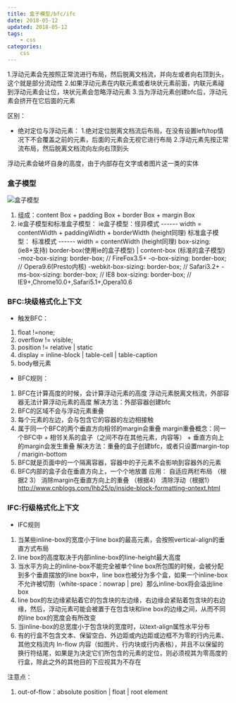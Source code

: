```yaml
---
title: 盒子模型/bfc/ifc
date: 2018-05-12
updated: 2018-05-12
tags:
    - css
categories:
    css
---
```



1.浮动元素会先按照正常流进行布局，然后脱离文档流，并向左或者向右顶到头，这个就是部分流动性
2.如果浮动元素在内联元素或者块状元素前面，内联元素碰到浮动元素会让位，块状元素会忽略浮动元素
3.当为浮动元素创建bfc后，浮动元素会挤开在它后面的元素

区别：
* 绝对定位与浮动元素：
1.绝对定位脱离文档流后布局，在没有设置left/top情况下不会覆盖之前的元素，后面的元素会无视它进行布局
2.浮动元素先按正常流布局，然后脱离文档流向左向右顶到头


浮动元素会破坏自身的高度，由于内部存在文字或者图片这一类的实体
<!--more-->

### 盒子模型
![盒子模型](https://upload-images.jianshu.io/upload_images/9116788-5427e051013e0559.png?imageMogr2/auto-orient/strip%7CimageView2/2/w/1240)
1. 组成：content Box + padding Box  + border Box + margin Box
2. ie盒子模型和标准盒子模型：
ie盒子模型：怪异模式 ------ width = contentWidth + paddingWidth + borderWidth (height同理)
标准盒子模型： 标准模式  ------ width = contentWidth (height同理)
box-sizing: (ie8+支持) border-box(使用ie的盒子模型) | content-box (标准的盒子模型)
  -moz-box-sizing: border-box; // FireFox3.5+
  -o-box-sizing: border-box; // Opera9.6(Presto内核)
  -webkit-box-sizing: border-box; // Safari3.2+
  -ms-box-sizing: border-box; // IE8
  box-sizing: border-box; // IE9+,Chrome10.0+,Safari5.1+,Opera10.6



### BFC:块级格式化上下文
* 触发BFC：
1. float !=none;
2. overflow != visible;
3. position != relative | static
4. display = inline-block | table-cell | table-caption
5. body根元素
* BFC规则：
1. BFC在计算高度的时候，会计算浮动元素的高度
    浮动元素脱离文档流，外部容器无法计算浮动元素的高度
    解决方法：外部容器创建bfc
2. BFC的区域不会与浮动元素重叠
3. 每个元素的左边，会与包含它的容器的左边相接触
4. 属于同一个BFC的两个垂直方向相邻的margin会重叠
    margin重叠概念：同一个BFC中 + 相邻关系的盒子（之间不存在其他元素，内容等） + 垂直方向上的margin会发生重叠
解决方法：重叠的盒子创建bfc，或者只设置margin-top / marigin-bottom
5. BFC就是页面中的一个隔离容器，容器中的子元素不会影响到容器外的元素
6. BFC内部的盒子会在垂直方向上，一个个地放置
应用：
自适应两栏布局 （根据2 3）
消除margin在垂直方向上的重叠 （根据4）
清除浮动（根据1）
http://www.cnblogs.com/lhb25/p/inside-block-formatting-ontext.html


### IFC:行级格式化上下文
* IFC规则
1. 当某些inline-box的宽度小于line box的最高元素，会按照vertical-align的垂直方式布局
2. line box的高度取决于内部inline-box的line-height最大高度
3. 当水平方向上的inline-box不能完全被单个line box所包围的时候，会被分配到多个垂直摆放的line box中，line box也被分为多个盒，如果一个inline-box不允许被切割（white-space：nowrap | pre）那么inline-box将会溢出line box
4. line box的左边缘紧贴着它的包含块的左边缘，右边缘会紧贴着包含块的右边缘，然后，浮动元素可能会被置于在包含块和line box的边缘之间，从而不同的line box的宽度会有所改变
5. 当inline-box的总宽度小于包含块的宽度时，以text-align属性水平分布
6. 有的行盒不包含文本、保留空白、外边距或内边距或边框不为零的行内元素、其他文档流内 In-flow 内容（如图片、行内块或行内表格），并且不以保留的换行符结尾，如果是为决定它们所包含的元素的定位，则必须视其为零高度的行盒，除此之外的其他目的下应视其为不存在

注意点：
1. out-of-flow：absolute position | float | root element

